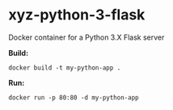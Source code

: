 # xyz-python-3-flask

Docker container for a Python 3.X Flask server

**Build:**

    docker build -t my-python-app .

**Run:**

    docker run -p 80:80 -d my-python-app
